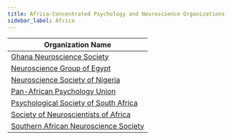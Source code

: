 ```yaml
---
title: Africa-Concentrated Psychology and Neuroscience Organizations
sidebar_label: Africa
---
```


| Organization Name |
|------------------|
| [Ghana Neuroscience Society](https://www.facebook.com/neurosciencegh/) |
| [Neuroscience Group of Egypt](http://www.fayoum.edu.eg/nge/index.html) |
| [Neuroscience Society of Nigeria](http://www.neurosciencenigeria.org/) |
| [Pan-African Psychology Union](https://www.panafricanpsychologyunion.org/) |
| [Psychological Society of South Africa](https://www.psyssa.com/) |
| [Society of Neuroscientists of Africa](https://sonafrica.org/) |
| [Southern African Neuroscience Society](http://saneurosoc.co.za/) |
